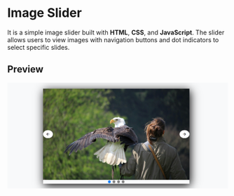 # Image Slider
It is a simple image slider built with **HTML**, **CSS**, and **JavaScript**. The slider allows users to view images with navigation buttons and dot indicators to select specific slides.

## Preview

<!--Test the live version [here](https://047hashim.github.io/image-slider/)  -->
![Screenshot of Image Slider](./images-source/slider-screenshot.png)

